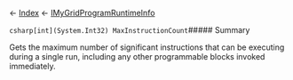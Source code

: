 ← [Index](Api-Index) ← [IMyGridProgramRuntimeInfo](Sandbox.ModAPI.Ingame.IMyGridProgramRuntimeInfo)

```csharp[int](System.Int32) MaxInstructionCount```##### Summary

Gets the maximum number of significant instructions that can be executing during a single run, including any other programmable blocks invoked immediately.


